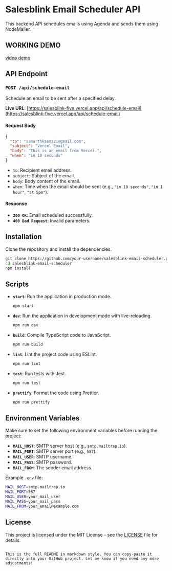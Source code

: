 
# Salesblink Email Scheduler API

This backend API schedules emails using Agenda and sends them using NodeMailer.

##   WORKING DEMO
[video demo](https://drive.google.com/file/d/1g53VpAt1dC7lV1J27mPtEhZ4sCofUQtu/view)

## API Endpoint

### `POST /api/schedule-email`
Schedule an email to be sent after a specified delay.

**Live URL**: [https://salesblink-five.vercel.app/api/schedule-email](https://salesblink-five.vercel.app/api/schedule-email)

#### Request Body
```json
{
  "to": "samarthkasma21@gmail.com",
  "subject": "Vercel Email",
  "body": "This is an email from Vercel.",
  "when": "in 10 seconds"
}

```

- `to`: Recipient email address.
- `subject`: Subject of the email.
- `body`: Body content of the email.
- `when`: Time when the email should be sent (e.g., `"in 10 seconds"`, `"in 1 hour"`, `"at 5pm"`).

#### Response
- **`200 OK`**: Email scheduled successfully.
- **`400 Bad Request`**: Invalid parameters.

## Installation

Clone the repository and install the dependencies.

```bash
git clone https://github.com/your-username/salesblink-email-scheduler.git
cd salesblink-email-scheduler
npm install
```

## Scripts

- **`start`**: Run the application in production mode.
  ```bash
  npm start
  ```
- **`dev`**: Run the application in development mode with live-reloading.
  ```bash
  npm run dev
  ```
- **`build`**: Compile TypeScript code to JavaScript.
  ```bash
  npm run build
  ```
- **`lint`**: Lint the project code using ESLint.
  ```bash
  npm run lint
  ```
- **`test`**: Run tests with Jest.
  ```bash
  npm run test
  ```
- **`prettify`**: Format the code using Prettier.
  ```bash
  npm run prettify
  ```

## Environment Variables

Make sure to set the following environment variables before running the project:

- **`MAIL_HOST`**: SMTP server host (e.g., `smtp.mailtrap.io`).
- **`MAIL_PORT`**: SMTP server port (e.g., `587`).
- **`MAIL_USER`**: SMTP username.
- **`MAIL_PASS`**: SMTP password.
- **`MAIL_FROM`**: The sender email address.

Example `.env` file:
```bash
MAIL_HOST=smtp.mailtrap.io
MAIL_PORT=587
MAIL_USER=your_mail_user
MAIL_PASS=your_mail_pass
MAIL_FROM=your_email@example.com
```

## License

This project is licensed under the MIT License - see the [LICENSE](LICENSE) file for details.
```

This is the full README in markdown style. You can copy-paste it directly into your GitHub project. Let me know if you need any more adjustments!
